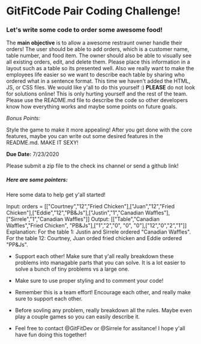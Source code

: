 # GitFitCode Pair Coding Challenge!

### Let's write some code to order some awesome food!

The **main objective** is to allow a awesome restraunt owner handle their orders! The user should be able to add orders, which is a customer name, table number, and food item. The owner should also be able to visually see all existing orders, edit, and delete them. Please place this information in a layout such as a table so its presented well. Also we really want to make the employees life easier so we want to describe each table by sharing who ordered what in a sentence format. This time we haven't added the HTML, JS, or CSS files. We would like y'all to do this yourself :)  **PLEASE** do not look for solutions online! This is only hurting yourself and the rest of the team. Please use the README.md file to describe the code so other developers know how everything works and maybe some points on future goals.

*Bonus Points:*

Style the game to make it more appealing! After you get done with the core features, maybe you can write out some desired features in the README.md. MAKE IT SEXY!

**Due Date:** 7/23/2020

Please submit a zip file to the check ins channel or send a github link!

##### Here are some pointers:
Here some data to help get y'all started!

Input: orders = [["Courtney","12","Fried Chicken"],["Juan","12","Fried Chicken"],["Eddie","12","PB&Js"],["Justin","1","Canadian Waffles"],["Sirrele","1","Canadian Waffles"]]
Output: [["Table","Canadian Waffles","Fried Chicken", "PB&Js"],["1","2","0", "0", "0"],["12","0","2","1"]]
Explanation:
For the table 1: Justin and Sirrele ordered "Canadian Waffles".
For the table 12: Courtney, Juan orded fried chicken and Eddie ordered "PP&Js".

* Support each other! Make sure that y'all really breakdown these problems into managable parts that you can solve. It is a lot easier to solve a bunch of tiny problems vs a large one.

* Make sure to use proper styling and to comment your code!

* Remember this is a team effort! Encourage each other, and really make sure to support each other.

* Before sovling any problem, really breakdown all the rules. Maybe even play a couple games so you can easily describe it.

* Feel free to contact @GitFitDev or @Sirrele for assitance! I hope y'all have fun doing this together!
